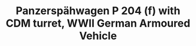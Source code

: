 ---
layout: product
title: "Panzerspähwagen P 204 (f) with CDM turret, WWII German Armoured Vehicle"
price: "TBA" 
desc: "N/A"
img_path: "/assets/img/ICM 35377.webp"
brand: "N/A"
available: false
special_offer: false
new: false
soon: false
cat: "010000"
subcat: "013600"
subsubcat: "0N/A"
sifra: "ICM 35377"
popular: false
---